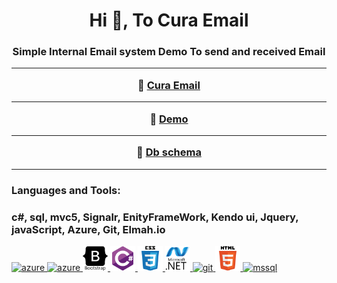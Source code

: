 
<h1 align="center">Hi 👋, To  Cura Email</h1>
<h3 align="center">
  Simple Internal Email system  Demo To send and received Email
<hr></hr>

📄 [Cura Email](https://curaemail.azurewebsites.net/)

<hr>

📄 [Demo](https://drive.google.com/file/d/1RDaa6_R1Zf9wwW013od04gOaafvEe9_6/view?usp=sharing)

<hr>

📄 [Db schema](https://drive.google.com/file/d/1gKf2ANgu6duqtCgrKSwDGAxHP7wImyL7/view?usp=sharing)

<hr>


<h3 align="left">Languages and Tools:</h3>
<h3 align="left"> 
c#,
 sql,
 mvc5,
 Signalr,
 EnityFrameWork,
Kendo ui,
Jquery,
javaScript,
Azure,
Git,
Elmah.io
 </h3
 

<p align="left" dir="auto"><a href="https://img.stackshare.io/service/2636/4TVgtx9B.png" rel="nofollow"> <img src="https://img.stackshare.io/service/2636/4TVgtx9B.png" alt="azure" width="40" height="40" style="max-width: 100%;">     <a href="https://azure.microsoft.com/en-in/" rel="nofollow"> <img src="https://camo.githubusercontent.com/6df31a460cb0c38f960e92812c8b6f8bce4c7f13170fb4782f0b31ab8e792ac2/68747470733a2f2f7777772e766563746f726c6f676f2e7a6f6e652f6c6f676f732f6d6963726f736f66745f617a7572652f6d6963726f736f66745f617a7572652d69636f6e2e737667" alt="azure" width="40" height="40" style="max-width: 100%;"> </a> <a href="https://getbootstrap.com" rel="nofollow"> <img src="https://raw.githubusercontent.com/devicons/devicon/master/icons/bootstrap/bootstrap-plain-wordmark.svg" alt="bootstrap" width="40" height="40" style="max-width: 100%;"> </a>   <a href="https://www.w3schools.com/cs/" rel="nofollow"> <img src="https://raw.githubusercontent.com/devicons/devicon/master/icons/csharp/csharp-original.svg" alt="csharp" width="40" height="40" style="max-width: 100%;"> </a> <a href="https://www.w3schools.com/css/" rel="nofollow"> <img src="https://raw.githubusercontent.com/devicons/devicon/master/icons/css3/css3-original-wordmark.svg" alt="css3" width="40" height="40" style="max-width: 100%;"> </a>  <a href="https://dotnet.microsoft.com/" rel="nofollow"> <img src="https://raw.githubusercontent.com/devicons/devicon/master/icons/dot-net/dot-net-original-wordmark.svg" alt="dotnet" width="40" height="40" style="max-width: 100%;"> </a>  <a href="https://git-scm.com/" rel="nofollow"> <img src="https://camo.githubusercontent.com/fbfcb9e3dc648adc93bef37c718db16c52f617ad055a26de6dc3c21865c3321d/68747470733a2f2f7777772e766563746f726c6f676f2e7a6f6e652f6c6f676f732f6769742d73636d2f6769742d73636d2d69636f6e2e737667" alt="git" width="40" height="40" style="max-width: 100%;"> </a> <a href="https://www.w3.org/html/" rel="nofollow"> <img src="https://raw.githubusercontent.com/devicons/devicon/master/icons/html5/html5-original-wordmark.svg" alt="html5" width="40" height="40" style="max-width: 100%;"> </a>    <a href="https://www.microsoft.com/en-us/sql-server" rel="nofollow"> <img src="https://camo.githubusercontent.com/42dfd0950d93092d82d677877fe87d5bab1e2acccc1110bf0f9dd755988ccb7e/68747470733a2f2f7777772e7376677265706f2e636f6d2f73686f772f3330333232392f6d6963726f736f66742d73716c2d7365727665722d6c6f676f2e737667" alt="mssql" width="40" height="40" style="max-width: 100%;"> </a>      </p>
